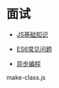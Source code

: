 # 面试

- [JS基础知识](doc/interview/001-JS基础知识.md)

- [ES6常见问题](doc/interview/002-ES6常见问题.md)

- [异步编程](doc/interview/003-异步编程.md)

make-class.js